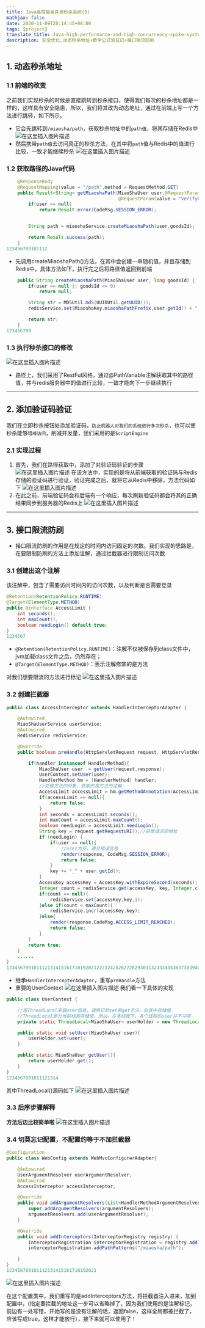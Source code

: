 ```yaml
---
title: Java高性能高并发秒杀系统(9)
mathjax: false
date: 2020-11-09T20:14:45+08:00
tags: [project]
translate_title: Java-high-performance-and-high-concurrency-spike-system-9
description: 安全优化,动态秒杀地址+数字公式验证码+接口限流防刷
---
```


## 1. 动态秒杀地址

### 1.1 前端的改变

之前我们实现秒杀的时候是直接跳转到秒杀接口，使得我们每次的秒杀地址都是一样的，这样具有安全隐患，所以，我们将其改为动态地址，通过在前端上写一个方法进行跳转，如下所示。

- 它会先跳转到`/miaosha/path`，获取秒杀地址中的`path值`，将其存储在Redis中![在这里插入图片描述](https://cdn.kayleh.top/gh/kayleh/cdn2/Java高性能高并发秒杀系统/20200717200220865.png)
- 然后携带`path值`去访问真正的秒杀方法，在其中将`path`值与Redis中的值进行比较，一致才能继续秒杀
  ![在这里插入图片描述](https://cdn.kayleh.top/gh/kayleh/cdn2/Java高性能高并发秒杀系统/20200717200701223.png)

### 1.2 获取路径的Java代码

```java
    @ResponseBody
    @RequestMapping(value = "/path",method = RequestMethod.GET)
    public Result<String> getMiaoshaPath(MiaoShaUser user,@RequestParam("goodsId")long goodsId,
                                         @RequestParam(value = "verifyCode",defaultValue = "0")int verifyCode){
        if(user == null)
            return Result.error(CodeMsg.SESSION_ERROR);


        String path = miaoshaService.createMiaoshaPath(user,goodsId);

        return Result.success(path);
    }
123456789101112
```

- 先调用createMiaoshaPath()方法，在其中会创建一串随机值，并且存储到Redis中，具体方法如下，执行完之后将路径值返回到前端

```java
    public String createMiaoshaPath(MiaoShaUser user, long goodsId) {
        if(user == null || goodsId <= 0)
            return null;

        String str = MD5Util.md5(UUIDUtil.getUUID());
        redisService.set(MiaoshaKey.miaoshaPathPrefix,user.getId() + "_" + goodsId,str);

        return str;
    }
123456789
```

### 1.3 执行秒杀接口的修改

![在这里插入图片描述](https://cdn.kayleh.top/gh/kayleh/cdn2/Java高性能高并发秒杀系统/20200717212754253.png)

- 路径上，我们采用了RestFul风格，通过@PathVariable注解获取其中的路径值，并与redis服务器中的值进行比较，一致才能向下一步继续执行

------

## 2. 添加验证码验证

我们在立即秒杀按钮处添加验证码，`防止机器人对我们的系统进行多次秒杀`，也可以使秒杀能够`错峰访问`，削减并发量，我们采用的是`ScriptEngine`

### 2.1 实现过程

1. 首先，我们在路径获取中，添加了对验证码验证的步骤
   ![在这里插入图片描述](https://cdn.kayleh.top/gh/kayleh/cdn2/Java高性能高并发秒杀系统/20200717213516271.png)
   在该方法中，实现的是将从前端获取的验证码与Redis存储的验证码进行验证，验证完成之后，就将它从Redis中移除，方法代码如下
   ![在这里插入图片描述](https://cdn.kayleh.top/gh/kayleh/cdn2/Java高性能高并发秒杀系统/20200717214223598.png)
2. 在此之前，前端验证码会和后端有一个响应，每次刷新验证码都会将其的正确结果同步到服务器的Redis上
   ![在这里插入图片描述](https://cdn.kayleh.top/gh/kayleh/cdn2/Java高性能高并发秒杀系统/20200717214411513.png)

------

## 3. 接口限流防刷

- 接口限流防刷的作用是在规定的时间内访问固定的次数。我们实现的思路是，在要限制防刷的方法上添加注解，通过拦截器进行限制访问次数

### 3.1 创建出这个注解

该注解中，包含了需要访问时间内的访问次数，以及判断是否需要登录

```java
@Retention(RetentionPolicy.RUNTIME)
@Target(ElementType.METHOD)
public @interface AccessLimit {
    int seconds();
    int maxCount();
    boolean needLogin() default true;
}
1234567
```

- `@Retention(RetentionPolicy.RUNTIME)`：注解不仅被保存到class文件中，jvm加载class文件之后，仍然存在；
- `@Target(ElementType.METHOD)`：表示注解修饰的是方法

对我们想要限流的方法进行标记
![在这里插入图片描述](https://cdn.kayleh.top/gh/kayleh/cdn2/Java高性能高并发秒杀系统/2020071813164559.png)

### 3.2 创建拦截器

```java
public class AccessInterceptor extends HandlerInterceptorAdapter {

    @Autowired
    MiaoShaUserService userService;
    @Autowired
    RedisService redisService;

    @Override
    public boolean preHandle(HttpServletRequest request, HttpServletResponse response, Object handler) throws Exception {

        if(handler instanceof HandlerMethod){
            MiaoShaUser user  = getUser(request,response);
            UserContext.setUser(user);
            HandlerMethod hm = (HandlerMethod) handler;
            //处理方法的对象，获取的是方法的注解
            AccessLimit accessLimit = hm.getMethodAnnotation(AccessLimit.class);
            if(accessLimit == null){
                return false;
            }
            int seconds = accessLimit.seconds();
            int maxCount = accessLimit.maxCount();
            boolean needLogin = accessLimit.needLogin();
            String key = request.getRequestURI();//获取请求的地址
            if (needLogin) {
                if(user == null){
                    //user为空，递交错误信息
                    render(response, CodeMsg.SESSION_ERROR);
                    return false;
                }
                key += "_" + user.getId();
            }
            AccessKey accessKey = AccessKey.withExpireSecond(seconds);
            Integer count = redisService.get(accessKey, key, Integer.class);
            if(count == null){
                redisService.set(accessKey,key,1);
            }else if(count < maxCount){
                redisService.incr(accessKey,key);
            }else{
                render(response,CodeMsg.ACCESS_LIMIT_REACHED);
                return false;
            }
        }
        return true;
    }
	......
}
12345678910111213141516171819202122232425262728293031323334353637383940414243444546
```

- 继承`HandlerInterceptorAdapter`，重写`preHandle`方法
- 重要的UserContext
  ![在这里插入图片描述](https://cdn.kayleh.top/gh/kayleh/cdn2/Java高性能高并发秒杀系统/20200718134859274.png)
  我们看一下具体的实现

```java
public class UserContext {

    //用ThreadLocal来装user信息，调用它的set和get方法，向其中存储值
    //ThreadLocal是为当前线程存储值，所以，在多线程下，各个线程的user并不冲突
    private static ThreadLocal<MiaoShaUser> userHolder = new ThreadLocal<>();

    public static void setUser(MiaoShaUser user){
        userHolder.set(user);
    }

    public static MiaoShaUser getUser(){
        return userHolder.get();
    }
}
1234567891011121314
```

其中ThreadLocal()源码如下
![在这里插入图片描述](https://cdn.kayleh.top/gh/kayleh/cdn2/Java高性能高并发秒杀系统/20200718135610756.png)

### 3.3 后序步骤解释

**方法后边比较简单啦**
![在这里插入图片描述](https://cdn.kayleh.top/gh/kayleh/cdn2/Java高性能高并发秒杀系统/20200718144817668.png)

### 3.4 切莫忘记配置，不配置约等于不加拦截器

```java
@Configuration
public class WebConfig extends WebMvcConfigurerAdapter{

    @Autowired
    UserArgumentResolver userArgumentResolver;
    @Autowired
    AccessInterceptor accessInterceptor;

    @Override
    public void addArgumentResolvers(List<HandlerMethodArgumentResolver> argumentResolvers) {
        super.addArgumentResolvers(argumentResolvers);
        argumentResolvers.add(userArgumentResolver);
    }

    @Override
    public void addInterceptors(InterceptorRegistry registry) {
        InterceptorRegistration interceptorRegistration = registry.addInterceptor(accessInterceptor);
        interceptorRegistration.addPathPatterns("/miaosha/path");

    }
}
123456789101112131415161718192021
```

![在这里插入图片描述](https://cdn.kayleh.top/gh/kayleh/cdn2/Java高性能高并发秒杀系统/20200718144110839.png)

在这个配置类中，我们重写的是addInterceptors方法，将拦截器注入进来，加到配置中，(指定要拦截的地址这一步可以省略掉了，因为我们使用的是注解标记，前边有一处写错，开始写的是没有注解的话，返回false，这样全局都被拦截了，应该写成true，这样才能放行），接下来就可以使用了！
